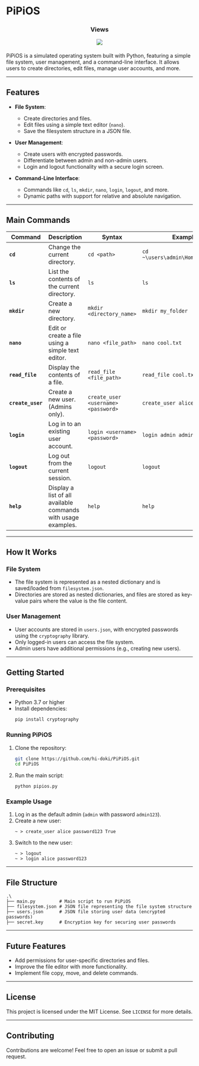 # PiPiOS

<div align="center">
  <h3>Views</h3>
  <img src="https://moe-counter.glitch.me/get/@:hidokipipi" align="center" />
  <h4></h4>
</div>


PiPiOS is a simulated operating system built with Python, featuring a simple file system, user management, and a command-line interface. It allows users to create directories, edit files, manage user accounts, and more.

---

## Features

- **File System**:
  - Create directories and files.
  - Edit files using a simple text editor (`nano`).
  - Save the filesystem structure in a JSON file.

- **User Management**:
  - Create users with encrypted passwords.
  - Differentiate between admin and non-admin users.
  - Login and logout functionality with a secure login screen.

- **Command-Line Interface**:
  - Commands like `cd`, `ls`, `mkdir`, `nano`, `login`, `logout`, and more.
  - Dynamic paths with support for relative and absolute navigation.

---

## Main Commands

| Command|Description|Syntax|Example|
|--------|-----------|-------|------|
|**`cd`**|Change the current directory.| `cd <path>`| `cd ~\users\admin\Home\Documents`|
|**`ls`**|List the contents of the current directory.| `ls`| `ls`|
|**`mkdir`**|Create a new directory.| `mkdir <directory_name>`| `mkdir my_folder`|
|**`nano`**|Edit or create a file using a simple text editor.| `nano <file_path>`| `nano cool.txt`|
|**`read_file`**|Display the contents of a file.| `read_file <file_path>`| `read_file cool.txt`|
|**`create_user`**|Create a new user. (Admins only).| `create_user <username> <password>`| `create_user alice pass123`|
|**`login`**|Log in to an existing user account.| `login <username> <password>`| `login admin admin123`|
|**`logout`**|Log out from the current session.| `logout`| `logout`|
|**`help`**|Display a list of all available commands with usage examples.| `help`| `help`|

---

## How It Works

### File System
- The file system is represented as a nested dictionary and is saved/loaded from `filesystem.json`.
- Directories are stored as nested dictionaries, and files are stored as key-value pairs where the value is the file content.

### User Management
- User accounts are stored in `users.json`, with encrypted passwords using the `cryptography` library.
- Only logged-in users can access the file system.
- Admin users have additional permissions (e.g., creating new users).

---

## Getting Started

### Prerequisites
- Python 3.7 or higher
- Install dependencies:
  ```bash
  pip install cryptography
  ```

### Running PiPiOS
1. Clone the repository:
   ```bash
   git clone https://github.com/hi-doki/PiPiOS.git
   cd PiPiOS
   ```
2. Run the main script:
   ```bash
   python pipios.py
   ```

### Example Usage
1. Log in as the default admin (`admin` with password `admin123`).
2. Create a new user:
   ```plaintext
   ~ > create_user alice password123 True
   ```
3. Switch to the new user:
   ```plaintext
   ~ > logout
   ~ > login alice password123
   ```

---

## File Structure
```plaintext
.\
├── main.py         # Main script to run PiPiOS
├── filesystem.json # JSON file representing the file system structure
├── users.json      # JSON file storing user data (encrypted passwords)
├── secret.key      # Encryption key for securing user passwords
```

---

## Future Features
- Add permissions for user-specific directories and files.
- Improve the file editor with more functionality.
- Implement file copy, move, and delete commands.

---

## License
This project is licensed under the MIT License. See `LICENSE` for more details.

---

## Contributing
Contributions are welcome! Feel free to open an issue or submit a pull request.
